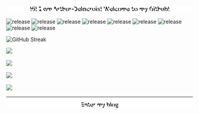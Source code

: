 ![](https://raw.githubusercontent.com/Arthur-Delacroix/Arthur-Delacroix/master/Pic/Tittle.png)

![release](https://img.shields.io/badge/iOS-green.svg?color=42B883&logo=iOS) ![release](https://img.shields.io/badge/Android-green.svg?color=42B883&logo=Android&logoColor=white)
 ![release](https://img.shields.io/badge/-Unity-green.svg?color=42B883&logo=Unity) ![release](https://img.shields.io/badge/-Unreal%20Engine-green.svg?color=42B883&logo=Unreal-Engine) ![release](https://img.shields.io/badge/-C%20Sharp-green.svg?color=42B883&logo=C-Sharp) ![release](https://img.shields.io/badge/-C++-green.svg?color=42B883&logo=C++) ![release](https://img.shields.io/badge/-Python-green.svg?color=42B883&logo=Python&logoColor=white) ![release](https://img.shields.io/badge/-Blender-green.svg?color=42B883&logo=Blender&logoColor=white) ![release](https://img.shields.io/badge/-Bilibili-green.svg?color=42B883&logo=Bilibili3&logoColor=white)

![GitHub Streak](https://github-readme-streak-stats.herokuapp.com/?user=Arthur-Delacroix&theme=vue&hide_border=true)

[![](https://github-readme-activity-graph.vercel.app/graph?username=Arthur-Delacroix&theme=github-light)](https://github.com/ashutosh00710/github-readme-activity-graph)

![](https://github-readme-stats.anuraghazra1.vercel.app/api?username=Arthur-Delacroix&theme=vue&hide_border=true&hide_title=true&count_private=true)

![](https://github-readme-stats.vercel.app/api/top-langs/?username=Arthur-Delacroix&layout=compact&theme=vue&card_width=445&hide_border=true)

![](https://github-profile-trophy.vercel.app/?username=Arthur-Delacroix&theme=flat&column=3&margin-h=15&margin-w=15&&no-bg=true&no-frame=true)

---

[![](https://raw.githubusercontent.com/Arthur-Delacroix/Arthur-Delacroix/master/Pic/EnterBlog.png)](https://arthur-delacroix.github.io/)